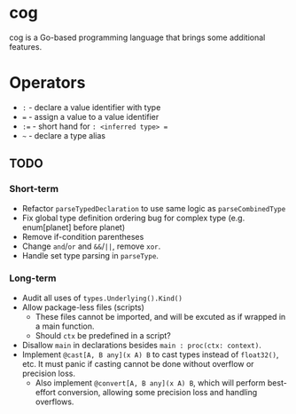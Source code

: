 # cog
cog is a Go-based programming language that brings some additional features.

# Operators

* `:` - declare a value identifier with type
* `=` - assign a value to a value identifier
* `:=` - short hand for `: <inferred type> =`
* `~` - declare a type alias

## TODO

### Short-term

- Refactor `parseTypedDeclaration` to use same logic as `parseCombinedType`
- Fix global type definition ordering bug for complex type (e.g. enum[planet] before planet)
- Remove if-condition parentheses
- Change `and`/`or` and `&&`/`||`, remove `xor`.
- Handle set type parsing in `parseType`.

### Long-term

- Audit all uses of `types.Underlying().Kind()`
- Allow package-less files (scripts)
    - These files cannot be imported, and will be excuted as if wrapped in a main function.
    - Should `ctx` be predefined in a script?
- Disallow `main` in declarations besides `main : proc(ctx: context)`.
- Implement `@cast[A, B any](x A) B` to cast types instead of `float32()`, etc. It must panic if casting cannot be done without overflow or precision loss.
    - Also implement `@convert[A, B any](x A) B`, which will perform best-effort conversion, allowing some precision loss and handling overflows.
